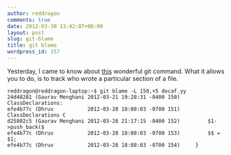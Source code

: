 ```yaml
---
author: reddragon
comments: true
date: 2012-03-30 13:42:07+00:00
layout: post
slug: git-blame
title: git blame
wordpress_id: 157
---
```


Yesterday, I came to know about [this](http://book.git-scm.com/5_finding_issues_-_git_blame.html) wonderful git command. What it allows you to do, is to track who wrote a particular section of a file.

```
reddragon@reddragon-laptop:~$ git blame -L 150,+5 decaf.yy
24d48281 (Gaurav Menghani 2012-03-21 19:28:31 -0400 150) ClassDeclarations:
efe4b77c (Dhruv           2012-03-28 18:08:03 -0700 151)     ClassDeclarations C
d25802c5 (Gaurav Menghani 2012-03-28 21:17:15 -0400 152)         $1->push_back($
efe4b77c (Dhruv           2012-03-28 18:08:03 -0700 153)         $$ = $1;
efe4b77c (Dhruv           2012-03-28 18:08:03 -0700 154)     }
```

